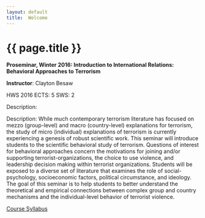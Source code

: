 ```yaml
---
layout: default
title:  Welcome
---
```


# {{ page.title }}


**Proseminar, Winter 2016: Introduction to International Relations: Behavioral Approaches to Terrorism**

**Instructor**: Clayton Besaw

HWS 2016
ECTS: 5
SWS: 2

Description:

Description: While much contemporary terrorism literature has focused on mezzo (group-level) and macro (country-level) explanations for terrorism, the study of micro (individual) explanations of terrorism is currently experiencing a genesis of robust scientific work. This seminar will introduce students to the scientific behavioral study of terrorism. Questions of interest for behavioral approaches concern the motivations for joining and/or supporting terrorist-organizations, the choice to use violence, and leadership decision making within terrorist organizations. Students will be exposed to a diverse set of literature that examines the role of social-psychology, socioeconomic factors, political circumstance, and ideology. The goal of this seminar is to help students to better understand the theoretical and empirical connections between complex group and country mechanisms and the individual-level behavior of terrorist violence.


[Course Syllabus](syllabus_hws2016_update3.pdf)
